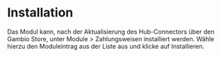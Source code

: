 # Installation 

Das Modul kann, nach der Aktualisierung des Hub-Connectors über den Gambio Store, unter Module \> Zahlungsweisen installiert werden. Wähle hierzu den Moduleintrag aus der Liste aus und klicke auf Installieren.



